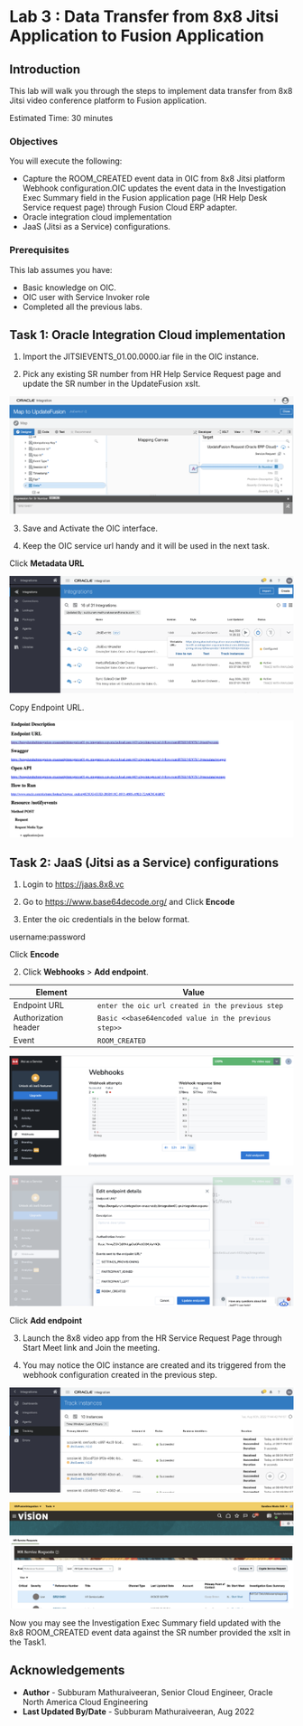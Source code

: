 # Lab 3 : Data Transfer from 8x8 Jitsi Application to Fusion Application

## Introduction

This lab will walk you through the steps to implement data transfer from 8x8 Jitsi video conference platform to Fusion application.

Estimated Time: 30 minutes

### Objectives

You will execute the following:

- Capture the ROOM_CREATED event data in OIC from 8x8 Jitsi platform Webhook configuration.OIC updates the event data in the
  Investigation Exec Summary field in the Fusion application page (HR Help Desk Service request page) through Fusion Cloud ERP
  adapter.
- Oracle integration cloud implementation
- JaaS (Jitsi as a Service) configurations.

### Prerequisites
This lab assumes you have:

- Basic knowledge on OIC.
- OIC user with Service Invoker role
- Completed all the previous labs.


## Task 1: Oracle Integration Cloud implementation

1. Import the JITSIEVENTS_01.00.0000.iar file in the OIC instance.

2. Pick any existing SR number from HR Help Service Request page and update the SR number in the UpdateFusion xslt.

 ![XSLT update](images/screenshot1.png)

3. Save and Activate the OIC interface.

4. Keep the OIC service url handy and it will be used in the next task.

 Click **Metadata URL**

  ![Get the endpoint url](images/screenshot2.png)

 Copy Endpoint URL.

 ![Get the endpoint url](images/screenshot3.png)

## Task 2: JaaS (Jitsi as a Service) configurations

1. Login to https://jaas.8x8.vc

2. Go to  https://www.base64decode.org/ and Click **Encode**

3. Enter the oic credentials in the below format.

  username:password

  Click **Encode**

2. Click **Webhooks** > **Add endpoint**.

 | **Element**        | **Value** |       
 | --- | ----------- |
 | Endpoint URL | `enter the oic url created in the previous step`   |
 | Authorization header  | `Basic <<base64encoded value in the previous step>>`|
 | Event | `ROOM_CREATED`|

![Webhook configuration](images/screenshot4.png)

![Endpoint url](images/screenshot5.png)

Click **Add endpoint**

3. Launch the 8x8 video app from the HR Service Request Page through Start Meet link and Join the meeting.

4. You may notice the OIC instance are created and its triggered from the webhook configuration created in the previous step.

![OIC instances](images/screenshot6.png)

![InvestigationExecSummary field](images/screenshot7.png)

Now you may see the Investigation Exec Summary field updated with the 8x8 ROOM_CREATED event data against the SR number provided the xslt in the Task1.

## Acknowledgements

* **Author** - Subburam Mathuraiveeran, Senior Cloud Engineer, Oracle North America Cloud Engineering
* **Last Updated By/Date** - Subburam Mathuraiveeran, Aug 2022
